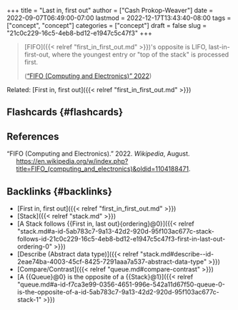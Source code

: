 +++
title = "Last in, first out"
author = ["Cash Prokop-Weaver"]
date = 2022-09-07T06:49:00-07:00
lastmod = 2022-12-17T13:43:40-08:00
tags = ["concept", "concept"]
categories = ["concept"]
draft = false
slug = "21c0c229-16c5-4eb8-bd12-e1947c5c47f3"
+++

> [FIFO]({{< relref "first_in_first_out.md" >}})'s opposite is LIFO, last-in-first-out, where the youngest entry or "top of the stack" is processed first.
>
> (<a href="#citeproc_bib_item_1">“FIFO (Computing and Electronics)” 2022</a>)

Related: [First in, first out]({{< relref "first_in_first_out.md" >}})


## Flashcards {#flashcards}

## References

<style>.csl-entry{text-indent: -1.5em; margin-left: 1.5em;}</style><div class="csl-bib-body">
  <div class="csl-entry"><a id="citeproc_bib_item_1"></a>“FIFO (Computing and Electronics).” 2022. <i>Wikipedia</i>, August. <a href="https://en.wikipedia.org/w/index.php?title=FIFO_(computing_and_electronics)&oldid=1104188471">https://en.wikipedia.org/w/index.php?title=FIFO_(computing_and_electronics)&#38;oldid=1104188471</a>.</div>
</div>


## Backlinks {#backlinks}

-   [First in, first out]({{< relref "first_in_first_out.md" >}})
-   [Stack]({{< relref "stack.md" >}})
-   [A Stack follows {{First in, last out}{ordering}@0}]({{< relref "stack.md#a-id-5ab783c7-9a13-42d2-920d-95f103ac677c-stack-follows-id-21c0c229-16c5-4eb8-bd12-e1947c5c47f3-first-in-last-out-ordering-0" >}})
-   [Describe (Abstract data type)]({{< relref "stack.md#describe--id-2eae74ba-4003-45cf-8425-7291aaa7a537-abstract-data-type" >}})
-   [Compare/Contrast]({{< relref "queue.md#compare-contrast" >}})
-   [A {{Queue}@0} is the opposite of a {{Stack}@1}]({{< relref "queue.md#a-id-f7ca3e99-0356-4651-996e-542a11d67f50-queue-0-is-the-opposite-of-a-id-5ab783c7-9a13-42d2-920d-95f103ac677c-stack-1" >}})
